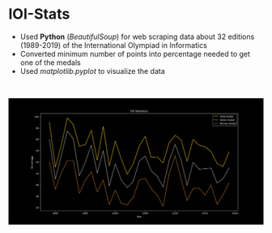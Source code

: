 # IOI-Stats

<ul>
  <li>Used <b>Python</b> (<i>BeautifulSoup</i>) for web scraping data about 32 editions (1989-2019) of the International Olympiad in Informatics</li>
<li>Converted minimum number of points into percentage needed to get one of the medals</li>
<li>Used <i>matplotlib.pyplot</i> to visualize the data</li>
</ul>
<br>

![Alt text](/screenshot/stats.png?raw=true "Stats")
